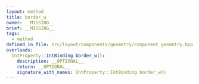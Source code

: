 ```yaml
---
layout: method
title: border_w
owner: __MISSING__
brief: __MISSING__
tags:
  - method
defined_in_file: src/layout/components/geometry/component_geometry.hpp
overloads:
  IntProperty::IntBinding border_w():
    description: __OPTIONAL__
    return: __OPTIONAL__
    signature_with_names: IntProperty::IntBinding border_w()
---
```

